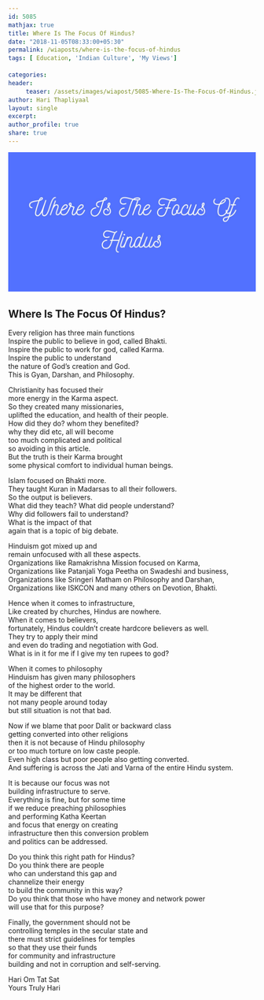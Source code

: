 ```yaml
--- 
id: 5085
mathjax: true  
title: Where Is The Focus Of Hindus?
date: "2018-11-05T08:33:00+05:30"
permalink: /wiaposts/where-is-the-focus-of-hindus
tags: [ Education, 'Indian Culture', 'My Views']    

categories: 
header:
     teaser: /assets/images/wiapost/5085-Where-Is-The-Focus-Of-Hindus.jpg
author: Hari Thapliyaal 
layout: single 
excerpt:  
author_profile: true 
share: true 
---
```


![Where Is The Focus Of Hindus?](/assets/images/wiapost/5085-Where-Is-The-Focus-Of-Hindus.jpg)     

## Where Is The Focus Of Hindus?

    
Every religion has three main functions     
Inspire the public to believe in god, called Bhakti.     
Inspire the public to work for god, called Karma.     
Inspire the public to understand     
the nature of God’s creation and God.     
This is Gyan, Darshan, and Philosophy.    
    
Christianity has focused their     
more energy in the Karma aspect.     
So they created many missionaries,     
uplifted the education, and health of their people.     
How did they do? whom they benefited?     
why they did etc, all will become     
too much complicated and political     
so avoiding in this article.     
But the truth is their Karma brought     
some physical comfort to individual human beings.    
    
Islam focused on Bhakti more.     
They taught Kuran in Madarsas to all their followers.     
So the output is believers.     
What did they teach? What did people understand?     
Why did followers fail to understand?     
What is the impact of that     
again that is a topic of big debate.    
    
Hinduism got mixed up and     
remain unfocused with all these aspects.     
Organizations like Ramakrishna Mission focused on Karma,     
Organizations like Patanjali Yoga Peetha on Swadeshi and business,     
Organizations like Sringeri Matham on Philosophy and Darshan,     
Organizations like ISKCON and many others on Devotion, Bhakti.    
    
Hence when it comes to infrastructure,     
Like created by churches, Hindus are nowhere.     
When it comes to believers,     
fortunately, Hindus couldn’t create hardcore believers as well.     
They try to apply their mind     
and even do trading and negotiation with God.     
What is in it for me if I give my ten rupees to god?    
    
When it comes to philosophy     
Hinduism has given many philosophers     
of the highest order to the world.     
It may be different that     
not many people around today     
but still situation is not that bad.    
    
Now if we blame that poor Dalit or backward class     
getting converted into other religions     
then it is not because of Hindu philosophy     
or too much torture on low caste people.     
Even high class but poor people also getting converted.     
And suffering is across the Jati and Varna of the entire Hindu system.    
    
It is because our focus was not     
building infrastructure to serve.     
Everything is fine, but for some time     
if we reduce preaching philosophies     
and performing Katha Keertan     
and focus that energy on creating     
infrastructure then this conversion problem     
and politics can be addressed.    
    
Do you think this right path for Hindus?     
Do you think there are people     
who can understand this gap and     
channelize their energy     
to build the community in this way?     
Do you think that those who have money and network power     
will use that for this purpose?    
    
Finally, the government should not be     
controlling temples in the secular state and     
there must strict guidelines for temples     
so that they use their funds     
for community and infrastructure     
building and not in corruption and self-serving.    
    
Hari Om Tat Sat     
Yours Truly Hari    
